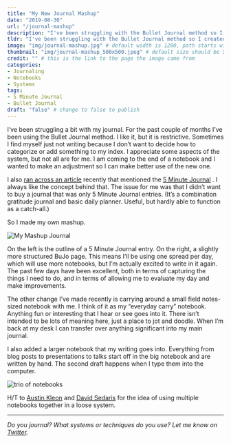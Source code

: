 ```yaml
---
title: "My New Journal Mashup"
date: "2019-08-30"
url: "/journal-mashup"
description: "I've been struggling with the Bullet Journal method so I created my own variation. It combines BuJo with the 5 Minute Journal to create a spread of pages for each day."
tldr: "I've been struggling with the Bullet Journal method so I created my own variation. It combines BuJo with the 5 Minute Journal to create a spread of pages for each day."
image: "img/journal-mashup.jpg" # default width is 1280, path starts with "img/whatever.ext"
thumbnail: "img/journal-mashup_500x500.jpeg" # default size should be 500x500, path starts with "img/whatever.ext"
credit: "" # this is the link to the page the image came from 
categories:
- Journaling
- Notebooks
- Systems
tags: 
- 5 Minute Journal
- Bullet Journal
draft: "false" # change to false to publish
---
```


I’ve been struggling a bit with my journal. For the past couple of months I’ve been using the Bullet Journal method. I like it, but it is restrictive. Sometimes I find myself just not writing because I don’t want to decide how to categorize or add something to my index. I appreciate some aspects of the system, but not all are for me. I am coming to the end of a notebook and I wanted to make an adjustment so I can make better use of the new one. 

I also [ran across an article](https://www.thehealthloft.ca/the-perfect-morning-routine-for-high-achievers/) recently that mentioned the [5 Minute Journal](https://www.intelligentchange.com/) .  I always like the concept behind that. The issue for me was that I didn’t want to buy a journal that was only 5 Minute Journal entries. (It’s a combination gratitude journal and basic daily planner. Useful, but hardly able to function as a catch-all.)

So I made my own mashup.

![My Mashup Journal](/img/journal-mashup.jpg)

On the left is the outline of a 5 Minute Journal entry. On the right, a slightly more structured BuJo page. This means I’ll be using one spread per day, which will use more notebooks, but I’m actually excited to write in it again. The past few days have been excellent, both in terms of capturing the things I need to do, and in terms of allowing me to evaluate my day and make improvements.

The other change I’ve made recently is carrying around a small field notes-sized notebook with me. I think of it as my “everyday carry” notebook. Anything fun or interesting that I hear or see goes into it. There isn’t intended to be lots of meaning here, just a place to jot and doodle. When I’m back at my desk I can transfer over anything significant into my main journal. 

I also added a larger notebook that my writing goes into. Everything from blog posts to presentations to talks start off in the big notebook and are written by hand. The second draft happens when I type them into the computer. 

![trio of notebooks](/img/notebook-trio.jpg)

H/T to [Austin Kleon](https://austinkleon.com/2018/02/19/notebook-turducken/)  and [David Sedaris](http://www.openculture.com/2017/06/david-sedaris-breaks-down-his-writing-process.html)  for the idea of using multiple notebooks together in a loose system. 

---

*Do you journal? What systems or techniques do you use? Let me know on [Twitter](https://twitter.com/adamtervort/).*
